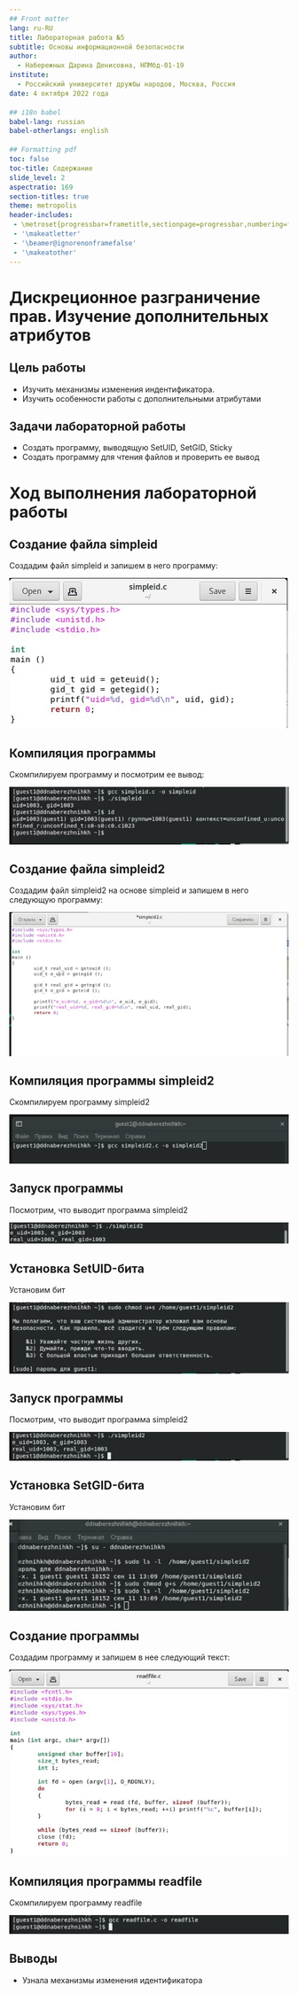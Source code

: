 ```yaml
---
## Front matter
lang: ru-RU
title: Лабораторная работа №5
subtitle: Основы информационной безопасности
author:
  - Набережных Дарина Денисовна, НПМбд-01-19
institute:
  - Российский университет дружбы народов, Москва, Россия
date: 4 октября 2022 года

## i18n babel
babel-lang: russian
babel-otherlangs: english

## Formatting pdf
toc: false
toc-title: Содержание
slide_level: 2
aspectratio: 169
section-titles: true
theme: metropolis
header-includes:
 - \metroset{progressbar=frametitle,sectionpage=progressbar,numbering=fraction}
 - '\makeatletter'
 - '\beamer@ignorenonframefalse'
 - '\makeatother'
---
```



# Дискреционное разграничение прав. Изучение дополнительных атрибутов

## Цель работы 

- Изучить механизмы изменения индентификатора.
- Изучить особенности работы с дополнительными атрибутами

## Задачи лабораторной работы

- Создать программу, выводящую SetUID, SetGID, Sticky
- Создать программу для чтения файлов и проверить ее вывод 

# Ход выполнения лабораторной работы 

## Создание файла simpleid

Создадим файл simpleid и запишем в него программу:

![Текст программы в simpleid](image/1.jpg) 

## Компиляция программы

Скомпилируем программу и посмотрим ее вывод:

![Компиляция программы simpleid](image/2.jpg) 

## Создание файла simpleid2

Создадим файл simpleid2 на основе simpleid и запишем в него следующую программу:

![Текст программы в simpleid2](image/3.jpg) 

## Компиляция программы simpleid2

Скомпилируем программу simpleid2

![Компиляция simpleid2](image/4.jpg) 

## Запуск программы

Посмотрим, что выводит программа simpleid2

![Вывод программы simpleid2.с](image/5.jpg) 

## Установка SetUID-бита 

Установим бит

![Установка SetUID бита](image/6.jpg) 

## Запуск программы

Посмотрим, что выводит программа simpleid2

![Вывод программы simpleid2.с](image/7.jpg) 

## Установка SetGID-бита 

Установим бит

![Установка SetGID бита](image/8.jpg) 

## Создание программы

Создадим программу и запишем в нее следующий текст:

![Создание программы readfile](image/9.jpg) 

## Компиляция программы readfile

Скомпилируем программу readfile

![Компиляция readfile](image/10.jpg) 

## Выводы

- Узнала механизмы изменения идентификатора



